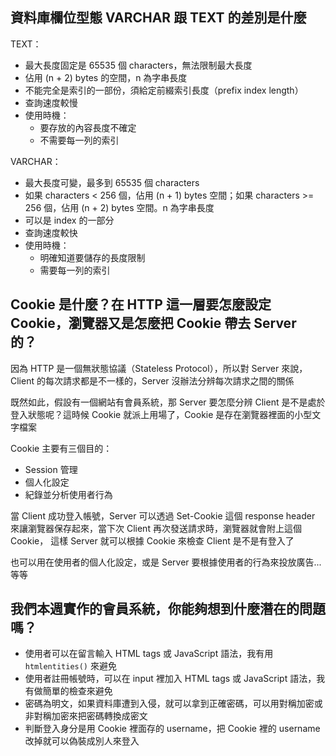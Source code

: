 ## 資料庫欄位型態 VARCHAR 跟 TEXT 的差別是什麼

TEXT：
- 最大長度固定是 65535 個 characters，無法限制最大長度
- 佔用 (n + 2) bytes 的空間，n 為字串長度
- 不能完全是索引的一部份，須給定前綴索引長度（prefix index length）
- 查詢速度較慢
- 使用時機：
  - 要存放的內容長度不確定
  - 不需要每一列的索引

VARCHAR：
- 最大長度可變，最多到 65535 個 characters
- 如果 characters < 256 個，佔用 (n + 1) bytes 空間；如果 characters >= 256 個，佔用 (n + 2) bytes 空間。n 為字串長度
- 可以是 index 的一部分
- 查詢速度較快
- 使用時機：
  - 明確知道要儲存的長度限制
  - 需要每一列的索引


## Cookie 是什麼？在 HTTP 這一層要怎麼設定 Cookie，瀏覽器又是怎麼把 Cookie 帶去 Server 的？

因為 HTTP 是一個無狀態協議（Stateless Protocol），所以對 Server 來說，Client 的每次請求都是不一樣的，Server 沒辦法分辨每次請求之間的關係

既然如此，假設有一個網站有會員系統，那 Server 要怎麼分辨 Client 是不是處於登入狀態呢？這時候 Cookie 就派上用場了，Cookie 是存在瀏覽器裡面的小型文字檔案

Cookie 主要有三個目的：
- Session 管理
- 個人化設定
- 紀錄並分析使用者行為

當 Client 成功登入帳號，Server 可以透過 Set-Cookie 這個 response header 來讓瀏覽器保存起來，當下次 Client 再次發送請求時，瀏覽器就會附上這個 Cookie，
這樣 Server 就可以根據 Cookie 來檢查 Client 是不是有登入了

也可以用在使用者的個人化設定，或是 Server 要根據使用者的行為來投放廣告...等等


## 我們本週實作的會員系統，你能夠想到什麼潛在的問題嗎？

- 使用者可以在留言輸入 HTML tags 或 JavaScript 語法，我有用 `htmlentities()` 來避免
- 使用者註冊帳號時，可以在 input 裡加入 HTML tags 或 JavaScript 語法，我有做簡單的檢查來避免
- 密碼為明文，如果資料庫遭到入侵，就可以拿到正確密碼，可以用對稱加密或非對稱加密來把密碼轉換成密文
- 判斷登入身分是用 Cookie 裡面存的 username，把 Cookie 裡的 username 改掉就可以偽裝成別人來登入